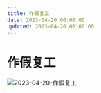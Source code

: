 ```yaml
---
title: 作假复工
date: 2023-04-20 00:00:00
updated: 2023-04-20 00:00:00
---
```


# 作假复工

![2023-04-20-作假复工](assets/2023-04-20-作假复工.jpeg)

